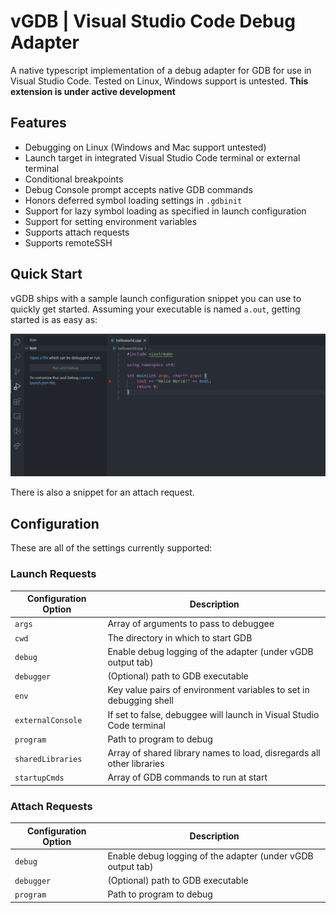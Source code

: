# vGDB | Visual Studio Code Debug Adapter

A native typescript implementation of a debug adapter for GDB for use in Visual Studio Code. Tested on Linux, Windows support is untested. **This extension is under active development**

## Features

- Debugging on Linux (Windows and Mac support untested)
- Launch target in integrated Visual Studio Code terminal or external terminal
- Conditional breakpoints
- Debug Console prompt accepts native GDB commands
- Honors deferred symbol loading settings in `.gdbinit`
- Support for lazy symbol loading as specified in launch configuration
- Support for setting environment variables
- Supports attach requests
- Supports remoteSSH

## Quick Start

vGDB ships with a sample launch configuration snippet you can use to quickly get started. Assuming your executable is named `a.out`, getting started is as easy as:

![EZ Setup](resources/ezsetup.gif)

There is also a snippet for an attach request.

## Configuration

These are all of the settings currently supported:

### Launch Requests

| Configuration Option  | Description                                                              |
| --------------------- |--------------------------------------------------------------------------|
| `args`                | Array of arguments to pass to debuggee                                   |
| `cwd`                 | The directory in which to start GDB                                      |
| `debug`               | Enable debug logging of the adapter (under vGDB output tab)              |
| `debugger`            | (Optional) path to GDB executable                                        |
| `env`                 | Key value pairs of environment variables to set in debugging shell       |
| `externalConsole`     | If set to false, debuggee will launch in Visual Studio Code terminal     |
| `program`             | Path to program to debug                                                 |
| `sharedLibraries`     | Array of shared library names to load, disregards all other libraries    |
| `startupCmds`         | Array of GDB commands to run at start                                    |


### Attach Requests

| Configuration Option  | Description                                                              |
| --------------------- |--------------------------------------------------------------------------|
| `debug`               | Enable debug logging of the adapter (under vGDB output tab)              |
| `debugger`            | (Optional) path to GDB executable                                        |
| `program`             | Path to program to debug                                                 |